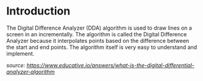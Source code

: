 # **Introduction**

The Digital Difference Analyzer (DDA) algorithm is used to draw lines on a screen in an incrementally. The algorithm is called the Digital Difference Analyzer because it interpolates points based on the difference between the start and end points. The algorithm itself is very easy to understand and implement.

*source: https://www.educative.io/answers/what-is-the-digital-differential-analyzer-algorithm*
